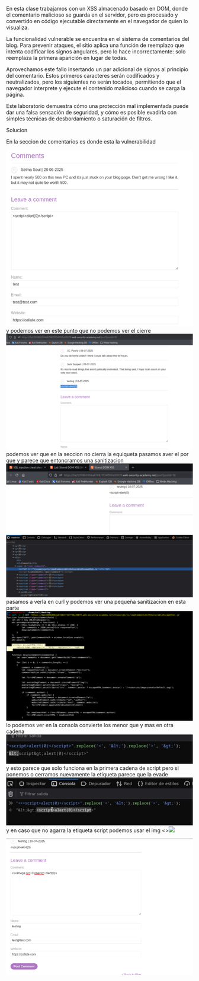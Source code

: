 En esta clase trabajamos con un XSS almacenado basado en DOM, donde el comentario malicioso se guarda en el servidor, pero es procesado y convertido en código ejecutable directamente en el navegador de quien lo visualiza.

La funcionalidad vulnerable se encuentra en el sistema de comentarios del blog. Para prevenir ataques, el sitio aplica una función de reemplazo que intenta codificar los signos angulares, pero lo hace incorrectamente: solo reemplaza la primera aparición en lugar de todas.

Aprovechamos este fallo insertando un par adicional de signos al principio del comentario. Estos primeros caracteres serán codificados y neutralizados, pero los siguientes no serán tocados, permitiendo que el navegador interprete y ejecute el contenido malicioso cuando se carga la página.

Este laboratorio demuestra cómo una protección mal implementada puede dar una falsa sensación de seguridad, y cómo es posible evadirla con simples técnicas de desbordamiento o saturación de filtros.

Solucion

En la seccion de comentarios es donde esta la vulnerabilidad
<script>alert(0)</script>
![Pasted_image_20250708205012.png](Imagenes/Pasted_image_20250708205012.png)
y podemos ver en este punto que no podemos ver el cierre
![Pasted_image_20250710154110.png](Imagenes/Pasted_image_20250710154110.png)
podemos ver que en la seccion no cierra la equiqueta pasamos aver el por que y parece que entoncramos una sanitizacion
![Pasted_image_20250710154334.png](Imagenes/Pasted_image_20250710154334.png)
pasamos a verla en curl y podemos ver una pequeña sanitizacion en esta parte 
![Pasted_image_20250710154839.png](Imagenes/Pasted_image_20250710154839.png)
lo podemos ver en la consola convierte los menor que y mas en otra cadena
![Pasted_image_20250710154910.png](Imagenes/Pasted_image_20250710154910.png)
y esto parece que solo funciona en la primera cadena de script pero si ponemos o cerramos nuevamente la etiqueta parece que la evade
![Pasted_image_20250710155433.png](Imagenes/Pasted_image_20250710155433.png)
y en caso que no agarra la etiqueta script podemos usar el img <><image src=0 onerror=alert(0)>

![Pasted_image_20250710155651.png](Imagenes/Pasted_image_20250710155651.png)

